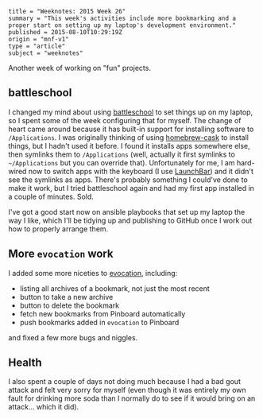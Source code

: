```
title = "Weeknotes: 2015 Week 26"
summary = "This week's activities include more bookmarking and a proper start on setting up my laptop's development environment."
published = 2015-08-10T10:29:19Z
origin = "mnf-v1"
type = "article"
subject = "weeknotes"
```

Another week of working on "fun" projects.


## battleschool

I changed my mind about using [battleschool][bs] to set things up on my
laptop, so I spent some of the week configuring that for myself. The change of
heart came around because it has built-in support for installing software to
`/Applications`. I was originally thinking of using [homebrew-cask][cask] to
install things, but I hadn't used it before. I found it installs apps
somewhere else, then symlinks them to `/Applications` (well, actually it first
symlinks to `~/Applications` but you can override that). Unfortunately for me,
I am hard-wired now to switch apps with the keyboard (I use [LaunchBar][lb])
and it didn't see the symlinks as apps. There's probably something I could've
done to make it work, but I tried battleschool again and had my first app
installed in a couple of minutes. Sold.

I've got a good start now on ansible playbooks that set up my laptop the way I like, which I'll be tidying up and publishing to GitHub once I work out how to properly arrange them.

[bs]: https://github.com/spencergibb/battleschool/
[cask]: https://github.com/caskroom/homebrew-cask
[lb]: http://www.obdev.at/launchbar

## More `evocation` work

I added some more niceties to [evocation][e], including:

* listing all archives of a bookmark, not just the most recent
* button to take a new archive
* button to delete the bookmark
* fetch new bookmarks from Pinboard automatically
* push bookmarks added in `evocation` to Pinboard

and fixed a few more bugs and niggles.

[e]: https://github.com/norm/evocation/

## Health

I also spent a couple of days not doing much because I had a bad gout attack
and felt very sorry for myself (even though it was entirely my own fault for
drinking more soda than I normally do to see if it would bring on an attack…
which it did).
